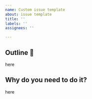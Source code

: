 ```yaml
---
name: Custom issue template
about: issue template
title: ''
labels: ''
assignees: ''

---
```


<!--
**Note**
Author is learning English now.
Please help me learn English together!
I would be happy if you could use simple English. Thank you!
-->

## Outline 📝

here

## Why do you need to do it?

here
